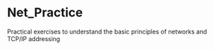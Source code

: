 # Net_Practice
Practical exercises to understand the basic principles of networks and TCP/IP addressing
